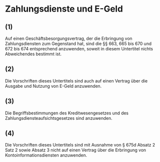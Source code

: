 # Zahlungsdienste und E-Geld



## (1)

 Auf einen Geschäftsbesorgungsvertrag, der die Erbringung von Zahlungsdiensten zum Gegenstand hat, sind die §§ 663, 665 bis 670 und 672 bis 674 entsprechend anzuwenden, soweit in diesem Untertitel nichts Abweichendes bestimmt ist.

## (2)

 Die Vorschriften dieses Untertitels sind auch auf einen Vertrag über die Ausgabe und Nutzung von E-Geld anzuwenden.

## (3)

 Die Begriffsbestimmungen des Kreditwesengesetzes und des Zahlungsdiensteaufsichtsgesetzes sind anzuwenden.

## (4)

 Die Vorschriften dieses Untertitels sind mit Ausnahme von § 675d Absatz 2 Satz 2 sowie Absatz 3 nicht auf einen Vertrag über die Erbringung von Kontoinformationsdiensten anzuwenden. 

